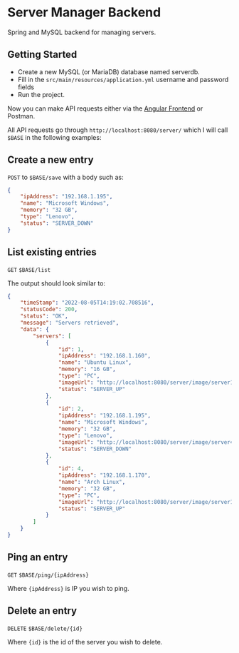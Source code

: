 # Server Manager Backend

Spring and MySQL backend for managing servers. 

## Getting Started

* Create a new MySQL (or MariaDB) database named serverdb.
* Fill in the `src/main/resources/application.yml` username and password fields
* Run the project.

Now you can make API requests either via the [Angular Frontend](https://github.com/michaelradu/server-manager-frontend) or Postman.

All API requests go through `http://localhost:8080/server/` which I will call `$BASE` in the following examples:

## Create a new entry

`POST` to `$BASE/save` with a body such as:

```json
{
    "ipAddress": "192.168.1.195",
    "name": "Microsoft Windows",
    "memory": "32 GB",
    "type": "Lenovo",
    "status": "SERVER_DOWN"
}
```

## List existing entries

`GET` `$BASE/list`

The output should look similar to:

```json
{
    "timeStamp": "2022-08-05T14:19:02.708516",
    "statusCode": 200,
    "status": "OK",
    "message": "Servers retrieved",
    "data": {
        "servers": [
            {
                "id": 1,
                "ipAddress": "192.168.1.160",
                "name": "Ubuntu Linux",
                "memory": "16 GB",
                "type": "PC",
                "imageUrl": "http://localhost:8080/server/image/server1.png",
                "status": "SERVER_UP"
            },
            {
                "id": 2,
                "ipAddress": "192.168.1.195",
                "name": "Microsoft Windows",
                "memory": "32 GB",
                "type": "Lenovo",
                "imageUrl": "http://localhost:8080/server/image/server4.png",
                "status": "SERVER_DOWN"
            },
            {
                "id": 4,
                "ipAddress": "192.168.1.170",
                "name": "Arch Linux",
                "memory": "32 GB",
                "type": "PC",
                "imageUrl": "http://localhost:8080/server/image/server1.png",
                "status": "SERVER_UP"
            }
        ]
    }
}
```

## Ping an entry

`GET` `$BASE/ping/{ipAddress}`

Where `{ipAddress}` is IP you wish to ping.

## Delete an entry

`DELETE` `$BASE/delete/{id}`

Where `{id}` is the id of the server you wish to delete.